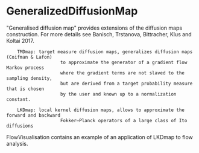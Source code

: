 # GeneralizedDiffusionMap

"Generalised diffusion map" provides extensions of the diffusion maps construction. 
For more details see Banisch, Trstanova, Bittracher, Klus and Koltai 2017.
		
		TMDmap: target measure diffusion maps, generalizes diffusion maps (Coifman & Lafon)
						to approximate the generator of a gradient flow Markov process 
						where the gradient terms are not slaved to the sampling density,
						but are derived from a target probability measure that is chosen
						by the user and known up to a normalization constant. 
		
		LKDmap: local kernel diffusion maps, allows to approximate the forward and backward 
						Fokker–Planck operators of a large class of Ito diffusions
					
FlowVisualisation contains an example of an application of LKDmap to flow analysis. 				



